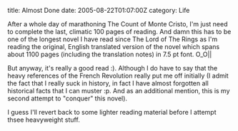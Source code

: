 title: Almost Done
date: 2005-08-22T01:07:00Z
category: Life

After a whole day of marathoning The Count of Monte Cristo, I'm just need to complete the last, climatic 100 pages of reading. And damn this has to be one of the longest novel I have read since The Lord of The Rings as I'm reading the original, English translated version of the novel which spans about 1100 pages (including the translation notes) in 7.5 pt font. O\_O||

But anyway, it's really a good read :). Although I do have to say that the heavy references of the French Revolution really put me off initially (I admit the fact that I really suck in history, in fact I have almost forgotten all historical facts that I can muster :p. And as an additional mention, this is my second attempt to "conquer" this novel).

I guess I'll revert back to some lighter reading material before I attempt thsee heavyweight stuff.
